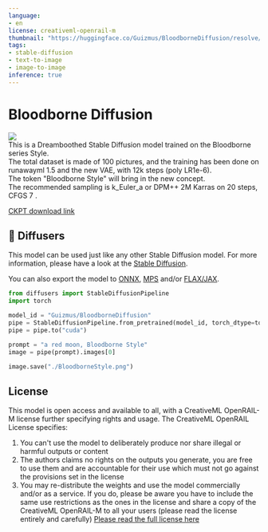 ```yaml
---
language:
- en
license: creativeml-openrail-m
thumbnail: "https://huggingface.co/Guizmus/BloodborneDiffusion/resolve/main/bloodbornestyle_showcase.jpg"
tags:
- stable-diffusion
- text-to-image
- image-to-image
inference: true
---
```


# Bloodborne Diffusion
<p>
	<img src="https://huggingface.co/Guizmus/BloodborneDiffusion/resolve/main/bloodbornestyle_showcase.jpg"/><br/>
	This is a Dreamboothed Stable Diffusion model trained on the Bloodborne series Style.<br/>
	The total dataset is made of 100 pictures, and the training has been done on runawayml 1.5 and the new VAE, with 12k steps (poly LR1e-6).<br/>
	The token "Bloodborne Style" will bring in the new concept.<br/>
	The recommended sampling is k_Euler_a or DPM++ 2M Karras on 20 steps, CFGS 7 .
	
</p>

[CKPT download link](https://huggingface.co/Guizmus/Bloodborne/resolve/main/BloodborneStyle-v1-1.ckpt)

## 🧨 Diffusers

This model can be used just like any other Stable Diffusion model. For more information,
please have a look at the [Stable Diffusion](https://huggingface.co/docs/diffusers/api/pipelines/stable_diffusion).

You can also export the model to [ONNX](https://huggingface.co/docs/diffusers/optimization/onnx), [MPS](https://huggingface.co/docs/diffusers/optimization/mps) and/or [FLAX/JAX]().

```python
from diffusers import StableDiffusionPipeline
import torch

model_id = "Guizmus/BloodborneDiffusion"
pipe = StableDiffusionPipeline.from_pretrained(model_id, torch_dtype=torch.float16)
pipe = pipe.to("cuda")

prompt = "a red moon, Bloodborne Style"
image = pipe(prompt).images[0]

image.save("./BloodborneStyle.png")
```

## License

This model is open access and available to all, with a CreativeML OpenRAIL-M license further specifying rights and usage.
The CreativeML OpenRAIL License specifies: 

1. You can't use the model to deliberately produce nor share illegal or harmful outputs or content 
2. The authors claims no rights on the outputs you generate, you are free to use them and are accountable for their use which must not go against the provisions set in the license
3. You may re-distribute the weights and use the model commercially and/or as a service. If you do, please be aware you have to include the same use restrictions as the ones in the license and share a copy of the CreativeML OpenRAIL-M to all your users (please read the license entirely and carefully)
[Please read the full license here](https://huggingface.co/spaces/CompVis/stable-diffusion-license)